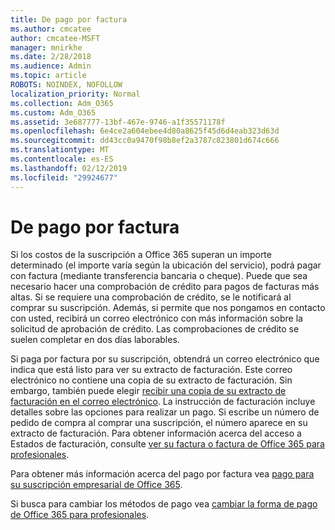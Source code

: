 ```yaml
---
title: De pago por factura
ms.author: cmcatee
author: cmcatee-MSFT
manager: mnirkhe
ms.date: 2/28/2018
ms.audience: Admin
ms.topic: article
ROBOTS: NOINDEX, NOFOLLOW
localization_priority: Normal
ms.collection: Adm_O365
ms.custom: Adm_O365
ms.assetid: 3e687777-13bf-467e-9746-a1f35571178f
ms.openlocfilehash: 6e4ce2a604ebee4d80a8625f45d6d4eab323d63d
ms.sourcegitcommit: dd43cc0a9470f98b8ef2a3787c823801d674c666
ms.translationtype: MT
ms.contentlocale: es-ES
ms.lasthandoff: 02/12/2019
ms.locfileid: "29924677"
---
```

# <a name="pay-by-invoice"></a>De pago por factura

Si los costos de la suscripción a Office 365 superan un importe determinado (el importe varía según la ubicación del servicio), podrá pagar con factura (mediante transferencia bancaria o cheque). Puede que sea necesario hacer una comprobación de crédito para pagos de facturas más altas. Si se requiere una comprobación de crédito, se le notificará al comprar su suscripción. Además, si permite que nos pongamos en contacto con usted, recibirá un correo electrónico con más información sobre la solicitud de aprobación de crédito. Las comprobaciones de crédito se suelen completar en dos días laborables.
  
Si paga por factura por su suscripción, obtendrá un correo electrónico que indica que está listo para ver su extracto de facturación. Este correo electrónico no contiene una copia de su extracto de facturación. Sin embargo, también puede elegir [recibir una copia de su extracto de facturación en el correo electrónico](https://support.office.com/article/734f4aab-df2d-4e9b-8cb1-691910bde216). La instrucción de facturación incluye detalles sobre las opciones para realizar un pago. Si escribe un número de pedido de compra al comprar una suscripción, el número aparece en su extracto de facturación. Para obtener información acerca del acceso a Estados de facturación, consulte [ver su factura o factura de Office 365 para profesionales](https://support.office.com/article/2ae3ea58-4fce-4592-91d6-46e9ae3ec218).
  
Para obtener más información acerca del pago por factura vea [pago para su suscripción empresarial de Office 365](https://support.office.com/article/734f4aab-df2d-4e9b-8cb1-691910bde216).
  
Si busca para cambiar los métodos de pago vea [cambiar la forma de pago de Office 365 para profesionales](https://support.office.com/article/8652f539-3123-4a8f-b9bd-6aa2f0e0372d).
  

